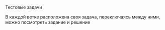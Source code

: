 Тестовые задачи

В каждой ветке расположена своя задача, переключаясь между ними, можно посмотреть задание и решение
